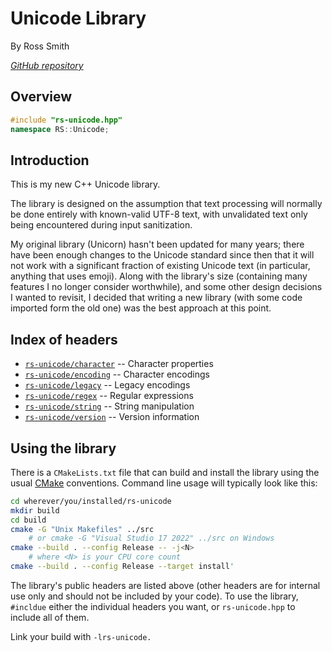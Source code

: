 # Unicode Library

By Ross Smith

_[GitHub repository](https://github.com/CaptainCrowbar/rs-unicode)_

## Overview

```c++
#include "rs-unicode.hpp"
namespace RS::Unicode;
```

## Introduction

This is my new C++ Unicode library.

The library is designed on the assumption that text processing will normally
be done entirely with known-valid UTF-8 text, with unvalidated text only
being encountered during input sanitization.

My original library (Unicorn) hasn't been updated for many years; there have
been enough changes to the Unicode standard since then that it will not work
with a significant fraction of existing Unicode text (in particular, anything
that uses emoji). Along with the library's size (containing many features I
no longer consider worthwhile), and some other design decisions I wanted to
revisit, I decided that writing a new library (with some code imported form
the old one) was the best approach at this point.

## Index of headers

* [`rs-unicode/character`](character.html) -- Character properties
* [`rs-unicode/encoding`](encoding.html) -- Character encodings
* [`rs-unicode/legacy`](legacy.html) -- Legacy encodings
* [`rs-unicode/regex`](regex.html) -- Regular expressions
* [`rs-unicode/string`](string.html) -- String manipulation
* [`rs-unicode/version`](version.html) -- Version information

## Using the library

There is a `CMakeLists.txt` file that can build and install the library using
the usual [CMake](https://cmake.org) conventions. Command line usage will
typically look like this:

```bash
cd wherever/you/installed/rs-unicode
mkdir build
cd build
cmake -G "Unix Makefiles" ../src
    # or cmake -G "Visual Studio 17 2022" ../src on Windows
cmake --build . --config Release -- -j<N>
    # where <N> is your CPU core count
cmake --build . --config Release --target install'
```

The library's public headers are listed above (other headers are for internal
use only and should not be included by your code). To use the library,
`#incldue` either the individual headers you want, or `rs-unicode.hpp` to
include all of them.

Link your build with `-lrs-unicode.`
